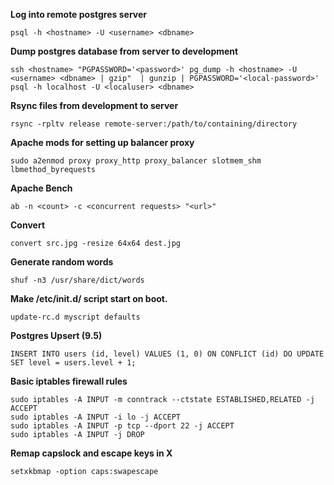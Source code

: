 **Log into remote postgres server**

`psql -h <hostname> -U <username> <dbname>`

**Dump postgres database from server to development**

`
ssh <hostname>
    "PGPASSWORD='<password>' pg_dump -h <hostname> -U <username> <dbname> | gzip" 
    | gunzip | PGPASSWORD='<local-password>' psql -h localhost -U <localuser> <dbname>
`

**Rsync files from development to server**

`rsync -rpltv release remote-server:/path/to/containing/directory`

**Apache mods for setting up balancer proxy**

`sudo a2enmod proxy proxy_http proxy_balancer slotmem_shm lbmethod_byrequests`

**Apache Bench**

`ab -n <count> -c <concurrent requests> "<url>"`

**Convert**

`convert src.jpg -resize 64x64 dest.jpg`

**Generate random words**

`shuf -n3 /usr/share/dict/words`

**Make /etc/init.d/ script start on boot.**

`update-rc.d myscript defaults`

**Postgres Upsert (9.5)**

`INSERT INTO users (id, level) VALUES (1, 0) ON CONFLICT (id) DO UPDATE SET level = users.level + 1;`

**Basic iptables firewall rules**

```
sudo iptables -A INPUT -m conntrack --ctstate ESTABLISHED,RELATED -j ACCEPT
sudo iptables -A INPUT -i lo -j ACCEPT
sudo iptables -A INPUT -p tcp --dport 22 -j ACCEPT
sudo iptables -A INPUT -j DROP
```

**Remap capslock and escape keys in X**

`setxkbmap -option caps:swapescape`

